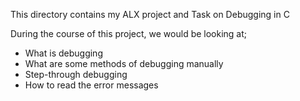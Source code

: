This directory contains my ALX project and Task on Debugging in C

During the course of this project, we would be looking at;
 - What is debugging
 - What are some methods of debugging manually
 - Step-through debugging
 - How to read the error messages
